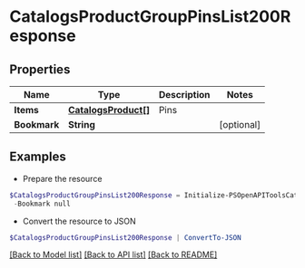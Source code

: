 # CatalogsProductGroupPinsList200Response
## Properties

Name | Type | Description | Notes
------------ | ------------- | ------------- | -------------
**Items** | [**CatalogsProduct[]**](CatalogsProduct.md) | Pins | 
**Bookmark** | **String** |  | [optional] 

## Examples

- Prepare the resource
```powershell
$CatalogsProductGroupPinsList200Response = Initialize-PSOpenAPIToolsCatalogsProductGroupPinsList200Response  -Items null `
 -Bookmark null
```

- Convert the resource to JSON
```powershell
$CatalogsProductGroupPinsList200Response | ConvertTo-JSON
```

[[Back to Model list]](../README.md#documentation-for-models) [[Back to API list]](../README.md#documentation-for-api-endpoints) [[Back to README]](../README.md)

